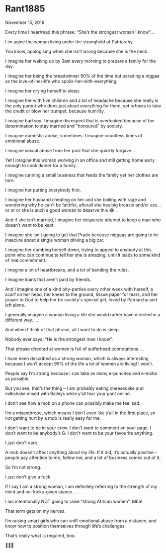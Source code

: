 # Rant1885


November 15, 2019

Every time I hear/read this phrase: “She’s the strongest woman I know”…

I im  agine the woman living under the stronghold of Patriarchy.

You know, apologising when she isn’t wrong because she is the neck.

I imagine her waking up by 3am every morning to prepare a family for the day.

I imagine her being the breadwinner 90% of the time but parading a niggaa as the love-of-her-life who spoils-her-with-everything.

I imagine her crying herself to sleep.

I imagine her with five children and a lot of headache because she really is the only parent who does just about everything for them, yet refuses to take the credit or blow her trumpet, because humility. 

I imagine bad sex. I imagine disrespect that is overlooked because of her determination to stay married and "honoured" by society.

I imagine domestic abuse, sometimes. I imagine countless times of emotional abuse.

I imagine sexual abuse from her past that she quickly forgave.
.

Yet I imagine this woman working in an office and still getting home early enough to cook dinner for a family.

I imagine running a small business that feeds the family yet her clothes are torn.

I imagine her putting everybody first.

I imagine her husband cheating on her and she boiling with rage and wondering why he can't be faithful, afterall she has big breasts and/or ass... or or or she is such a good woman to deserve this 😂
.

And if she isn’t married, I imagine her desperate attempt to keep a man who doesn’t want to be kept.

I imagine she isn’t going to get that Prado because niggaas are going to be insecure about a single woman driving a big car.

I imagine her dumbing herself down, trying to appeal to anybody at this point who can continue to tell her she is amazing, until it leads to some kind of real commitment.

I imagine a lot of heartbreaks, and a lot of bending the rules.

I imagine loans that aren’t paid by friends.

And I imagine one of a kind pity-parties every other week with herself, a scarf on her head, her knees to the ground, tissue paper for tears, and her prayer to God to help her be society's special girl, loved by Patriarchy and left alone. 

I generally imagine a woman living a life she would rather have directed in a different way.
.
.

And when I think of that phrase, all I want to do is sleep.

Nobody ever says, “He is the strongest man I know”.

That phrase directed at women is full of sufferhead connotations. 
.
.

I have been described as a strong woman, which is always interesting because I won’t accept 99% of the life a lot of women are living! I won’t.

People say I’m strong because I can take as many e-punches and e-mobs as possible.

But you see, that’s the thing – I am probably eating cheesecake and milkshake mixed with Baileys while y’all tear your pant online.

I don’t see how a mob on a phone can possibly make me feel sad.

I’m a misanthrope, which means I don’t even like y’all in the first place, so not getting hurt by a mob is really easy for me.

I don’t want to be in your crew. I don’t want to comment on your page. I don’t want to be anybody’s G. I don't want to be your favourite anything.

I just don't care.

A mob doesn’t affect anything about my life. If it did, it’s actually positive – people pay attention to me, follow me, and a lot of business comes out of it.

So I’m not strong.

I just don’t give a fuck.

If I say I am a strong woman, I am definitely referring to the strength of my mind and no-fucks-given stance. 
.
.

I am intentionally NOT going to raise “strong African women”. Mba!

That term gets on my nerves.

I’m raising smart girls who can sniff emotional abuse from a distance, and know how to position themselves through life’s challenges.

That’s really what is required, boo.

💅💅💅